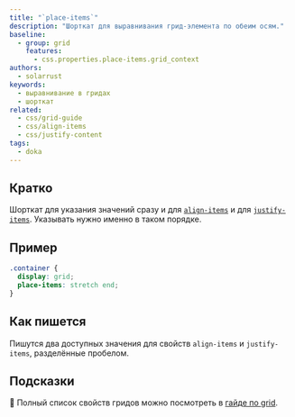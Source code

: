 ```yaml
---
title: "`place-items`"
description: "Шорткат для выравнивания грид-элемента по обеим осям."
baseline:
  - group: grid
    features:
      - css.properties.place-items.grid_context
authors:
  - solarrust
keywords:
  - выравнивание в гридах
  - шорткат
related:
  - css/grid-guide
  - css/align-items
  - css/justify-content
tags:
  - doka
---
```


## Кратко

Шорткат для указания значений сразу и для [`align-items`](/css/align-items/) и для [`justify-items`](/css/justify-items/). Указывать нужно именно в таком порядке.

## Пример

```css
.container {
  display: grid;
  place-items: stretch end;
}
```

## Как пишется

Пишутся два доступных значения для свойств `align-items` и `justify-items`, разделённые пробелом.

## Подсказки

<aside>

📝 Полный список свойств гридов можно посмотреть в [гайде по grid](/css/grid-guide/).

</aside>

